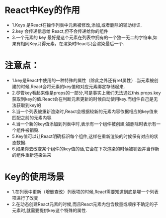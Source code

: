 # React中Key的作用


- 1.Keys 是React在操作列表中元素被修改,添加,或者删除的辅助标识.
- 2.key 会传递信息给 React,但不会传递给你的组件
- 3.一个元素的 key 最好是这个元素在列表中拥有的一个独一无二的字符串,如果有相同Key只得元素，在渲染时React只会渲染最后一个.

# 注意点：
- 1.key是React中使用的一种特殊的属性（除此之外还有ref属性）.当元素被创建的时候,React会将元素的key值和对应元素绑定存储起来.
- 2.尽管key看起来像是props的一部分,可是事实上我们无法通过this.props.key获取到key的值.React会在判断元素更新的时候自动使用key.而组件自己是无法获取到key的
- 3.当一个列表被重新渲染时,React会根据较新的元素内容依据相应的key值来匹配之前的元素内容.
- 4.当一个新的key值添加到列表中时,表示有一个组件被创建;被删除时表示有一个组件被销毁.
- 5.Key值可以让React明确标识每个组件,这样在重新渲染的时候保有对应的状态数据.
- 6.如果你去改变某个组件的key值的话,它会在下次渲染的时候被销毁并当作新的组件重新渲染进来

# Key的使用场景
- 1.在列表中更新（增删查改）列表项的时候,React需要知道到底是哪一个列表项进行了改变
- 2.在动态创建React元素的时候,而且React元素内包含数量或顺序不确定的子元素时,就需要提供key这个特殊的属性.